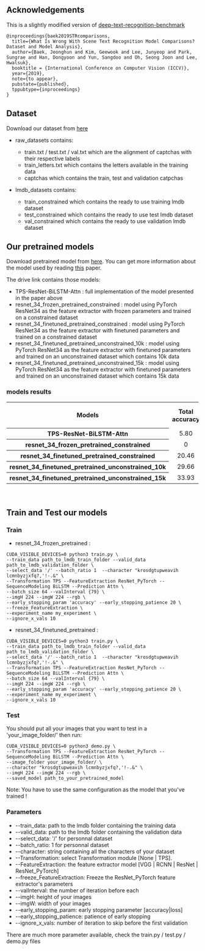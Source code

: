 ## Acknowledgements
This is a slightly modified version of [deep-text-recognition-benchmark](https://github.com/clovaai/deep-text-recognition-benchmark)

```
@inproceedings{baek2019STRcomparisons,
  title={What Is Wrong With Scene Text Recognition Model Comparisons? Dataset and Model Analysis},
  author={Baek, Jeonghun and Kim, Geewook and Lee, Junyeop and Park, Sungrae and Han, Dongyoon and Yun, Sangdoo and Oh, Seong Joon and Lee, Hwalsuk},
  booktitle = {International Conference on Computer Vision (ICCV)},
  year={2019},
  note={to appear},
  pubstate={published},
  tppubtype={inproceedings}
}
```

## Dataset
Download our dataset from [here](https://drive.google.com/open?id=1hBwTmuuWXRd5T7MxXXJHS_4qQqB6DXv0)
* raw_datasets contains:
  * train.txt / test.txt / val.txt which are the alignment of captchas with their respective labels
  * train_letters.txt which contains the letters available in the training data
  * captchas which contains the train, test and validation catpchas
  
* lmdb_datasets contains:
  * train_constrained which contains the ready to use training lmdb dataset
  * test_constrained which contains the ready to use test lmdb dataset
  * val_constrained which contains the ready to use validation lmdb dataset

## Our pretrained models
Download pretrained model from [here](https://drive.google.com/open?id=1nTP0ZOm97qSKlr8RpZUXXpgKWMH7bSQt). You can get more information about the model used by reading [this](https://arxiv.org/abs/1904.01906) paper.

The drive link contains those models:
  * TPS-ResNet-BiLSTM-Attn : full implementation of the model presented in the paper above
  * resnet_34_frozen_pretrained_constrained : model using PyTorch ResNet34 as the feature extractor with frozen parameters and trained on a constrained dataset
  * resnet_34_finetuned_pretrained_constrained : model using PyTorch ResNet34 as the feature extractor with finetuned parameters and trained on a constrained dataset
  * resnet_34_finetuned_pretrained_unconstrained_10k : model using PyTorch ResNet34 as the feature extractor with finetuned parameters and trained on an unconstrained dataset which contains 10k data
  * resnet_34_finetuned_pretrained_unconstrained_15k : model using PyTorch ResNet34 as the feature extractor with finetuned parameters and trained on an unconstrained dataset which contains 15k data
  
### models results
<table>
<tr>
  <th>Models</th>
  <th>Total accuracy</th>
  <th>One word accuracy</th>
  <th>Two word + accuracy</th>
</tr>
<tr>
  <th scope="row">TPS-ResNet-BiLSTM-Attn</th>
  <td><center>5.80</center></td>
  <td><center>9.56</center></td>
  <td><center>0.0</center></td>
</tr>
<tr>
  <th scope="row">resnet_34_frozen_pretrained_constrained</th>
  <td><center>0</center></td>
  <td><center>0</center></td>
  <td><center>0</center></td>
</tr>
<tr>
  <th scope="row">resnet_34_finetuned_pretrained_constrained</th>
  <td><center>20.46</center></td>
  <td><center>26.15</center></td>
  <td><center>11.69</center></td>
</tr>
<tr>
  <th scope="row">resnet_34_finetuned_pretrained_unconstrained_10k</th>
  <td><center>29.66</center></td>
  <td><center>40.32</center></td>
  <td><center>13.22</center></td>
</tr>
<tr>
  <th scope="row">resnet_34_finetuned_pretrained_unconstrained_15k</th>
  <td><center>33.93</center></td>
  <td><center>46.15</center></td>
  <td><center>15.08</center></td>
</tr>
</table>
<br/>

## Train and Test our models

### Train
  * resnet_34_frozen_pretrained : 
```
CUDA_VISIBLE_DEVICES=0 python3 train.py \
--train_data path_to_lmdb_train_folder --valid_data path_to_lmdb_validation_folder \
--select_data '/' --batch_ratio 1  --character "krosdgtupweavih lcmnbyzjxfq?,'!-.&" \
--Transformation TPS --FeatureExtraction ResNet_PyTorch --SequenceModeling BiLSTM --Prediction Attn \
--batch_size 64 --valInterval {79} \
--imgH 224 --imgW 224 --rgb \
--early_stopping_param 'accuracy' --early_stopping_patience 20 \
--freeze_FeatureExtraction \
--experiment_name my_experiment \
--ignore_x_vals 10
```
  * resnet_34_finetuned_pretrained :
 ```
CUDA_VISIBLE_DEVICES=0 python3 train.py \
--train_data path_to_lmdb_train_folder --valid_data path_to_lmdb_validation_folder \
--select_data '/' --batch_ratio 1  --character "krosdgtupweavih lcmnbyzjxfq?,'!-.&" \
--Transformation TPS --FeatureExtraction ResNet_PyTorch --SequenceModeling BiLSTM --Prediction Attn \
--batch_size 64 --valInterval {79} \
--imgH 224 --imgW 224 --rgb \
--early_stopping_param 'accuracy' --early_stopping_patience 20 \
--experiment_name my_experiment \
--ignore_x_vals 10
```

### Test
You should put all your images that you want to test in a 'your_image_folder/' then run:
```
CUDA_VISIBLE_DEVICES=0 python3 demo.py \
--Transformation TPS --FeatureExtraction ResNet_PyTorch --SequenceModeling BiLSTM --Prediction Attn \
--image_folder your_image_folder/ \
--character "krosdgtupweavih lcmnbyzjxfq?,'!-.&" \
--imgH 224 --imgW 224 --rgb \
--saved_model path_to_your_pretrained_model
```
Note: You have to use the same configuration as the model that you've trained !

### Parameters

* --train_data: path to the lmdb folder containing the training data
* --valid_data: path to the lmdb folder containing the validation data
* --select_data: '/' for personnal dataset
* --batch_ratio: 1 for personnal dataset
* --character: string containing all the characters of your dataset
* --Transformation: select Transformation module [None | TPS].
* --FeatureExtraction: the feature extractor model  [VGG | RCNN | ResNet | ResNet_PyTorch]
* --freeze_FeatureExtraction: Freeze the ResNet_PyTorch feature extractor's parameters
* --valInterval: the number of iteration before each 
* --imgH: height of your images
* --imgW: width of your images
* --early_stopping_param: early stopping parameter [accuracy|loss]
* --early_stopping_patience: patience of early stopping
* --ignore_x_vals: number of iteration to skip before the first validation

There are much more parameter available, check the train.py / test.py / demo.py files
